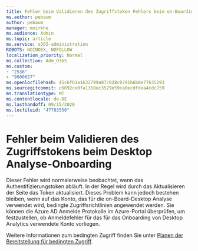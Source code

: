 ```yaml
---
title: Fehler beim Validieren des Zugriffstoken Fehlers beim on-Boarding von Desktop Analytics
ms.author: pebaum
author: pebaum
manager: mnirkhe
ms.audience: Admin
ms.topic: article
ms.service: o365-administration
ROBOTS: NOINDEX, NOFOLLOW
localization_priority: Normal
ms.collection: Adm_O365
ms.custom:
- "2536"
- "9000657"
ms.openlocfilehash: 45c6fb1a1632799a07c028c0791b6b8e77635293
ms.sourcegitcommit: c6692ce0fa1358ec3529e59ca0ecdfdea4cdc759
ms.translationtype: MT
ms.contentlocale: de-DE
ms.lasthandoff: 09/15/2020
ms.locfileid: "47783550"
---
```

# <a name="there-was-an-error-validating-access-token-error-during-desktop-analytics-onboarding"></a>Fehler beim Validieren des Zugriffstokens beim Desktop Analyse-Onboarding

Dieser Fehler wird normalerweise beobachtet, wenn das Authentifizierungstoken abläuft. In der Regel wird durch das Aktualisieren der Seite das Token aktualisiert. Dieses Problem kann jedoch bestehen bleiben, wenn auf das Konto, das für die on-Board-Desktop Analyse verwendet wird, bedingte Zugriffsrichtlinien angewendet werden. Sie können die Azure AD Anmelde Protokolle im Azure-Portal überprüfen, um festzustellen, ob Anmeldefehler für das für das Onboarding von Desktop Analytics verwendete Konto vorliegen.

Weitere Informationen zum bedingten Zugriff finden Sie unter [Planen der Bereitstellung für bedingten Zugriff](https://docs.microsoft.com/azure/active-directory/conditional-access/plan-conditional-access).